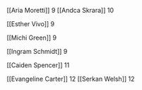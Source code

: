 
[[Aria Moretti]] 9
[[Andca Skrara]] 10

[[Esther Vivo]] 9

[[Michi Green]] 9

[[Ingram Schmidt]] 9

[[Caiden Spencer]] 11

[[Evangeline Carter]] 12
[[Serkan Welsh]]  12

